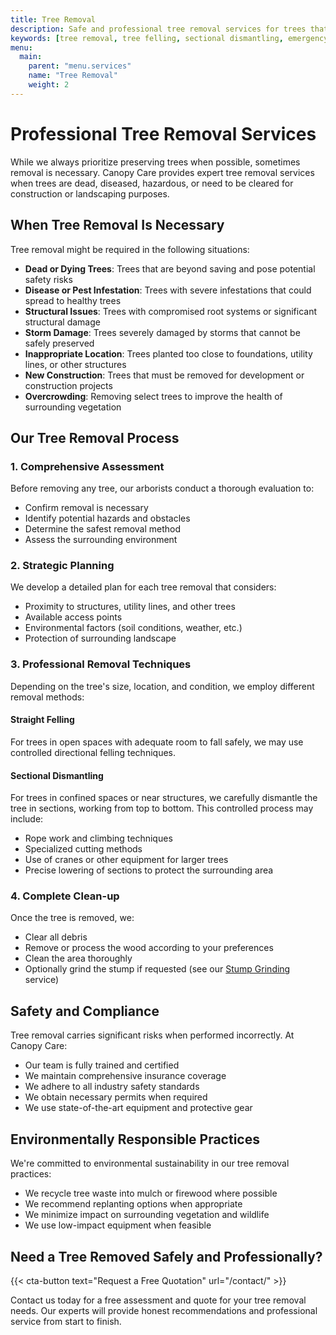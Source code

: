 ```yaml
---
title: Tree Removal
description: Safe and professional tree removal services for trees that are damaged, diseased, or need to be cleared
keywords: [tree removal, tree felling, sectional dismantling, emergency tree removal]
menu:
  main:
    parent: "menu.services"
    name: "Tree Removal"
    weight: 2
---
```


# Professional Tree Removal Services

While we always prioritize preserving trees when possible, sometimes removal is necessary. Canopy Care provides expert tree removal services when trees are dead, diseased, hazardous, or need to be cleared for construction or landscaping purposes.

## When Tree Removal Is Necessary

Tree removal might be required in the following situations:

- **Dead or Dying Trees**: Trees that are beyond saving and pose potential safety risks
- **Disease or Pest Infestation**: Trees with severe infestations that could spread to healthy trees
- **Structural Issues**: Trees with compromised root systems or significant structural damage
- **Storm Damage**: Trees severely damaged by storms that cannot be safely preserved
- **Inappropriate Location**: Trees planted too close to foundations, utility lines, or other structures
- **New Construction**: Trees that must be removed for development or construction projects
- **Overcrowding**: Removing select trees to improve the health of surrounding vegetation

## Our Tree Removal Process

### 1. Comprehensive Assessment
Before removing any tree, our arborists conduct a thorough evaluation to:
- Confirm removal is necessary
- Identify potential hazards and obstacles
- Determine the safest removal method
- Assess the surrounding environment

### 2. Strategic Planning
We develop a detailed plan for each tree removal that considers:
- Proximity to structures, utility lines, and other trees
- Available access points
- Environmental factors (soil conditions, weather, etc.)
- Protection of surrounding landscape

### 3. Professional Removal Techniques

Depending on the tree's size, location, and condition, we employ different removal methods:

#### Straight Felling
For trees in open spaces with adequate room to fall safely, we may use controlled directional felling techniques.

#### Sectional Dismantling
For trees in confined spaces or near structures, we carefully dismantle the tree in sections, working from top to bottom. This controlled process may include:
- Rope work and climbing techniques
- Specialized cutting methods
- Use of cranes or other equipment for larger trees
- Precise lowering of sections to protect the surrounding area

### 4. Complete Clean-up
Once the tree is removed, we:
- Clear all debris
- Remove or process the wood according to your preferences
- Clean the area thoroughly
- Optionally grind the stump if requested (see our [Stump Grinding](/services/stump-grinding/) service)

## Safety and Compliance

Tree removal carries significant risks when performed incorrectly. At Canopy Care:

- Our team is fully trained and certified
- We maintain comprehensive insurance coverage
- We adhere to all industry safety standards
- We obtain necessary permits when required
- We use state-of-the-art equipment and protective gear

## Environmentally Responsible Practices

We're committed to environmental sustainability in our tree removal practices:

- We recycle tree waste into mulch or firewood where possible
- We recommend replanting options when appropriate
- We minimize impact on surrounding vegetation and wildlife
- We use low-impact equipment when feasible

## Need a Tree Removed Safely and Professionally?

{{< cta-button text="Request a Free Quotation" url="/contact/" >}}

Contact us today for a free assessment and quote for your tree removal needs. Our experts will provide honest recommendations and professional service from start to finish. 